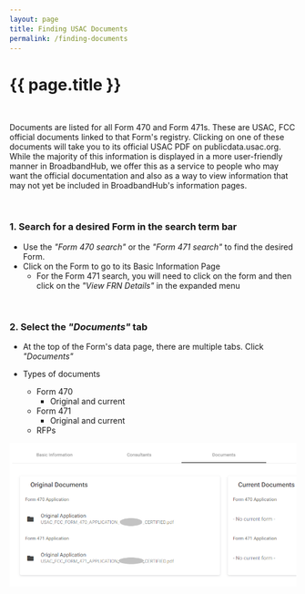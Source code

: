 ```yaml
---
layout: page
title: Finding USAC Documents
permalink: /finding-documents
---
```


# {{ page.title }}
<br>

Documents are listed for all Form 470 and Form 471s. These are USAC, FCC official documents linked to that Form's registry. Clicking on one of these documents will take you to its official USAC PDF on publicdata.usac.org. While the majority of this information is displayed in a more user-friendly manner in BroadbandHub, we offer this as a service to people who may want the official documentation and also as a way to view information that may not yet be included in BroadbandHub's information pages.

<br>

### 1. Search for a desired Form in the search term bar
- Use the *"Form 470 search"* or the *"Form 471 search"* to find the desired Form.
- Click on the Form to go to its Basic Information Page
    - For the Form 471 search, you will need to click on the form and then click on the *"View FRN Details"* in the expanded menu

<br>

### 2. Select the *"Documents"* tab
- At the top of the Form's data page, there are multiple tabs. Click *"Documents"*


- Types of documents
    - Form 470
        - Original and current
    - Form 471
        - Original and current
    - RFPs

![Form 470 Documents Example](./assets/images/Form470Documents.png)